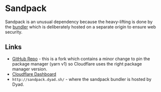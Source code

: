 # Sandpack

Sandpack is an unusual dependency because the heavy-lifting is done by the [bundler](https://sandpack.codesandbox.io/docs/advanced-usage/bundlers) which is deliberately hosted on a separate origin to ensure web security.

## Links

- [GitHub Repo](https://github.com/dyad-sh/sandpack-bundler) - this is a fork which contains a minor change to pin the package manager (yarn v1) so Cloudflare uses the right package manager version.
- [Cloudflare Dashboard](https://dash.cloudflare.com/446fbc686c13f76d43379a9cb869972c/pages/view/sandpack-bundler)
- `http://sandpack.dyad.sh/` - where the sandpack bundler is hosted by Dyad.
